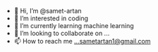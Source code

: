 - 👋 Hi, I’m @samet-artan
- 👀 I’m interested in coding
- 🌱 I’m currently learning machine learning
- 💞️ I’m looking to collaborate on ...
- 📫 How to reach me ...sametartan1@gmail.com

<!---
samet-artan/samet-artan is a ✨ special ✨ repository because its `README.md` (this file) appears on your GitHub profile.
You can click the Preview link to take a look at your changes.
--->
